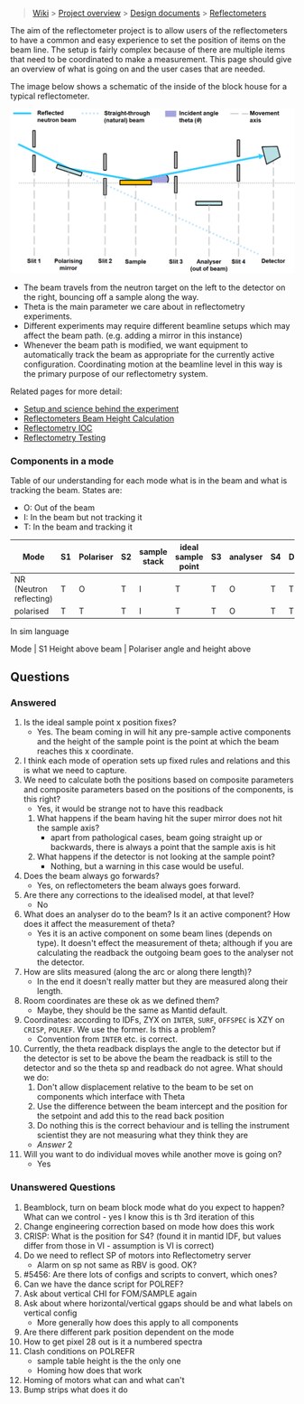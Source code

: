 > [Wiki](Home) > [Project overview](Project-Overview) > [Design documents](Design-Documents) > [Reflectometers](Reflectometers)

The aim of the reflectometer project is to allow users of the reflectometers to have a common and easy experience to set the position of items on the beam line. The setup is fairly complex because of there are multiple items that need to be coordinated to make a measurement. This page should give an overview of what is going on and the user cases that are needed.

The image below shows a schematic of the inside of the block house for a typical reflectometer.

![Reflectometer Schematic](reflectometers/refl_beamline_setup.PNG)

- The beam travels from the neutron target on the left to the detector on the right, bouncing off a sample along the way.
- Theta is the main parameter we care about in reflectometry experiments.
- Different experiments may require different beamline setups which may affect the beam path. (e.g. adding a mirror in this instance)
- Whenever the beam path is modified, we want equipment to automatically track the beam as appropriate for the currently active configuration. Coordinating motion at the beamline level in this way is the primary purpose of our reflectometry system.


Related pages for more detail:

- [Setup and science behind the experiment](Reflectometers-Science)
- [Reflectometers Beam Height Calculation](Reflectometers-Beam-Height-Calc)
- [Reflectometry IOC](Reflectometry-IOC)
- [Reflectometry Testing](Reflectometry-Testing)

### Components in a mode

Table of our understanding for each mode what is in the beam and what is tracking the beam. States are:

- O: Out of the beam
- I: In the beam but not tracking it
- T: In the beam and tracking it

Mode      | S1 | Polariser | S2 | sample stack | ideal sample point | S3 | analyser | S4 | Detector
---       | --- | -----    |  --- | ----       | ----               | --- | ---     | --- | ----
NR (Neutron reflecting)        | T  | O         | T  | I            | T                  | T  | O        | T  | T  
polarised | T  | T         | T  | I            | T                  | T  | O        | T  | T  


In sim language

Mode | S1 Height above beam |  Polariser angle and height above 


## Questions

### Answered

1. Is the ideal sample point x position fixes?
    - Yes. The beam coming in will hit any pre-sample active components and the height of the sample point is the point at which the beam reaches this x coordinate.
1. I think each mode of operation sets up fixed rules and relations and this is what we need to capture.
1. We need to calculate both the positions based on composite parameters and composite parameters based on the positions of the components, is this right?
    - Yes, it would be strange not to have this readback
    1. What happens if the beam having hit the super mirror does not hit the sample axis?
        - apart from pathological cases, beam going straight up or backwards, there is always a point that the sample axis is hit
    1. What happens if the detector is not looking at the sample point?
        - Nothing, but a warning in this case would be useful.
1. Does the beam always go forwards?
    - Yes, on reflectometers the beam always goes forward. 
1. Are there any corrections to the idealised model, at that level?
    - No
1. What does an analyser do to the beam? Is it an active component? How does it affect the measurement of theta?
    - Yes it is an active component on some beam lines (depends on type). It doesn't effect the measurement of theta; although if you are calculating the readback the outgoing beam goes to the analyser not the detector.
1. How are slits measured (along the arc or along there length)?
    - In the end it doesn't really matter but they are measured along their length.
1. Room coordinates are these ok as we defined them?
    - Maybe, they should be the same as Mantid default.
1. Coordinates: according to IDFs, ZYX on `INTER`, `SURF`, `OFFSPEC` is XZY on `CRISP`, `POLREF`. We use the former. Is this a problem?
    - Convention from `INTER` etc. is correct.
1. Currently, the theta readback displays the angle to the detector but if the detector is set to be above the beam the readback is still to the detector and so the theta sp and readback do not agree. What should we do:
    1. Don't allow displacement relative to the beam to be set on components which interface with Theta
    2. Use the difference between the beam intercept and the position for the setpoint and add this to the read back position
    3. Do nothing this is the correct behaviour and is telling the instrument scientist they are not measuring what they think they are
    - *Answer* 2
1. Will you want to do individual moves while another move is going on?
    - Yes

### Unanswered Questions

1. Beamblock, turn on beam block mode what do you expect to happen? What can we control - yes I know this is th 3rd iteration of this
1. Change engineering correction based on mode how does this work 
1. CRISP: What is the position for S4? (found it in mantid IDF, but values differ from those in VI - assumption is VI is correct)
1. Do we need to reflect SP of motors into Reflectometry server
     - Alarm on sp not same as RBV is good. OK?
1. #5456: Are there lots of configs and scripts to convert, which ones?
1. Can we have the dance script for POLREF?
1. Ask about vertical CHI for FOM/SAMPLE again
1. Ask about where horizontal/vertical ggaps should be and what labels on vertical config
   - More generally how does this apply to all components
1. Are there different park position dependent on the mode
1. How to get pixel 28 out is it a numbered spectra
1. Clash conditions on POLREFR
    - sample table height is the the only one
    - Homing how does that work
1. Homing of motors what can and what can't
1. Bump strips what does it do